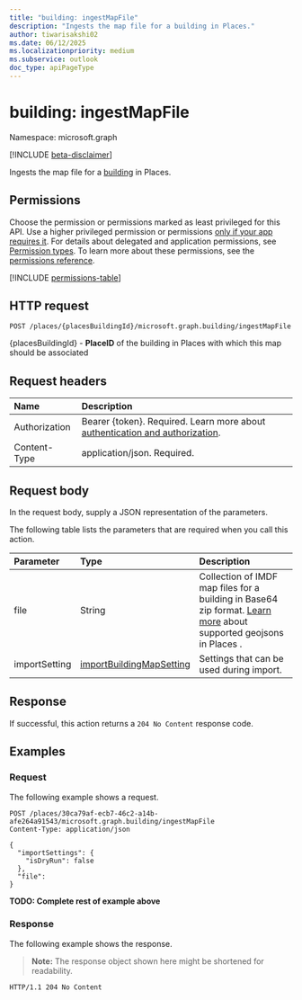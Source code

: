```yaml
---
title: "building: ingestMapFile"
description: "Ingests the map file for a building in Places."
author: tiwarisakshi02
ms.date: 06/12/2025
ms.localizationpriority: medium
ms.subservice: outlook
doc_type: apiPageType
---
```


# building: ingestMapFile

Namespace: microsoft.graph

[!INCLUDE [beta-disclaimer](../../includes/beta-disclaimer.md)]

Ingests the map file for a [building](../resources/building.md) in Places. 

## Permissions

Choose the permission or permissions marked as least privileged for this API. Use a higher privileged permission or permissions [only if your app requires it](/graph/permissions-overview#best-practices-for-using-microsoft-graph-permissions). For details about delegated and application permissions, see [Permission types](/graph/permissions-overview#permission-types). To learn more about these permissions, see the [permissions reference](/graph/permissions-reference).

<!-- {
  "blockType": "permissions",
  "name": "building-ingestmapfile-permissions"
}
-->
[!INCLUDE [permissions-table](../includes/permissions/building-ingestmapfile-permissions.md)]

## HTTP request

<!-- {
  "blockType": "ignored"
}
-->
``` http
POST /places/{placesBuildingId}/microsoft.graph.building/ingestMapFile
```

{placesBuildingId} - **PlaceID** of the building in Places with which this map should be associated

## Request headers

|Name|Description|
|:---|:---|
|Authorization|Bearer {token}. Required. Learn more about [authentication and authorization](/graph/auth/auth-concepts).|
|Content-Type|application/json. Required.|

## Request body

In the request body, supply a JSON representation of the parameters.

The following table lists the parameters that are required when you call this action.

|Parameter|Type|Description|
|:---|:---|:---|
|file|String|Collection of IMDF map files for a building in Base64 zip format. [Learn more](https://learn.microsoft.com/en-us/microsoft-365/places/configure-maps-in-places) about supported geojsons in Places .|
|importSetting|[importBuildingMapSetting](../resources/importbuildingmapsetting.md)|Settings that can be used during import.|



## Response

If successful, this action returns a `204 No Content` response code.

## Examples

### Request

The following example shows a request.
<!-- {
  "blockType": "request",
  "name": "buildingthis.ingestmapfile"
}
-->
``` http
POST /places/30ca79af-ecb7-46c2-a14b-afe264a91543/microsoft.graph.building/ingestMapFile
Content-Type: application/json

{
  "importSettings": {
    "isDryRun": false
  },
  "file": 
}
```

**TODO: Complete rest of example above**

### Response

The following example shows the response.
>**Note:** The response object shown here might be shortened for readability.
<!-- {
  "blockType": "response",
  "truncated": true
}
-->
``` http
HTTP/1.1 204 No Content
```


